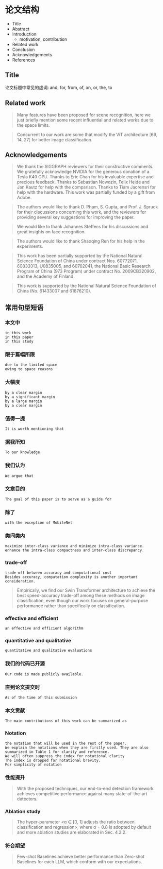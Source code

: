 # 论文结构
- Title
- Abstract
- Introduction
    - motivation, contribution
- Related work
- Conclusion
- Acknowledgements
- References


## Title 
论文标题中常见的虚词: and, for, from, of, on, or, the, to


## Related work
> Many features have been proposed for scene recognition, here we just briefly mention some recent influential and related works due to the space limits.

> Concurrent to our work are some that modify the ViT architecture [69, 14, 27] for better image classification.


## Acknowledgements
> We thank the SIGGRAPH reviewers for their constructive comments. We gratefully acknowledge NVIDIA for the generous donation of a Tesla K40 GPU. Thanks to Eric Chan for his invaluable expertise and precious feedback. Thanks to Sebastian Nowozin, Felix Heide and Jan Kautz for help with the comparison. Thanks to Tiam Jaorensri for help with the hardware. This work was partially funded by a gift from Adobe.

> The authors would like to thank D. Pham, S. Gupta, and Prof. J. Spruck for their discussions concerning this work, and the reviewers for providing several key suggestions for improving the paper.

> We would like to thank Johannes Steffens for his discussions and great insights on face recognition.

> The authors would like to thank Shaoqing Ren for his help in the experiments.

> This work has been partially supported by the National Natural Science Foundation of China under contract Nos. 60772071, 60833013, U0835005, and 60702041, the National Basic Research Program of China (973 Program) under contract No. 2009CB320902, and the Academy of Finland.

> This work is supported by the National Natural Science Foundation of China (No. 61433007 and 61876210).


## 常用句型短语

### 本文中
    in this work
    in this paper
    in this study


### 限于篇幅所限
    due to the limited space
    owing to space reasons


### 大幅度
    by a clear margin
    by a significant margin
    by a large margin
    by a clear margin

### 值得一提
    It is worth mentioning that

### 据我所知
    To our knowledge

### 我们认为
    We argue that

### 文章目的
    The goal of this paper is to serve as a guide for

### 除了
    with the exception of MobileNet

### 类间类内
    maximize inter-class variance and minimize intra-class variance.
    enhance the intra-class compactness and inter-class discrepancy.

### trade-off
    trade-off between accuracy and computational cost
    Besides accuracy, computation complexity is another important consideration.

> Empirically, we find our Swin Transformer architecture to achieve the best speed-accuracy trade-off among these methods on image classification, even though our work focuses on general-purpose performance rather than specifically on classification.


### effective and efficient
    an effective and efficient algorithm

### quantitative and qualitative
    quantitative and qualitative evaluations

### 我们的代码已开源
    Our code is made publicly available.

### 直到论文提交时
    As of the time of this submission

### 本文贡献
    The main contributions of this work can be summarized as

### Notation
    the notation that will be used in the rest of the paper.
    We explain the notations when they are firstly used. They are also summarized in Table 1 for clarity and reference.
    We will often suppress the index for notational clarity
    The index is dropped for notational brevity.
    For simplicity of notation

### 性能提升
> With the proposed techniques, our end-to-end detection framework achieves competitive performance against many state-of-the-art detectors.

### Ablation study
> The hyper-parameter <α ∈ [0, 1] adjusts the ratio between classification and regression>, where α = 0.8 is adopted by default and more ablation studies are elaborated in Sec. 4.2.2.
    
    
### 符合期望
> Few-shot Baselines achieve better performance than Zero-shot Baselines for each LLM, which conform with our expectations.



